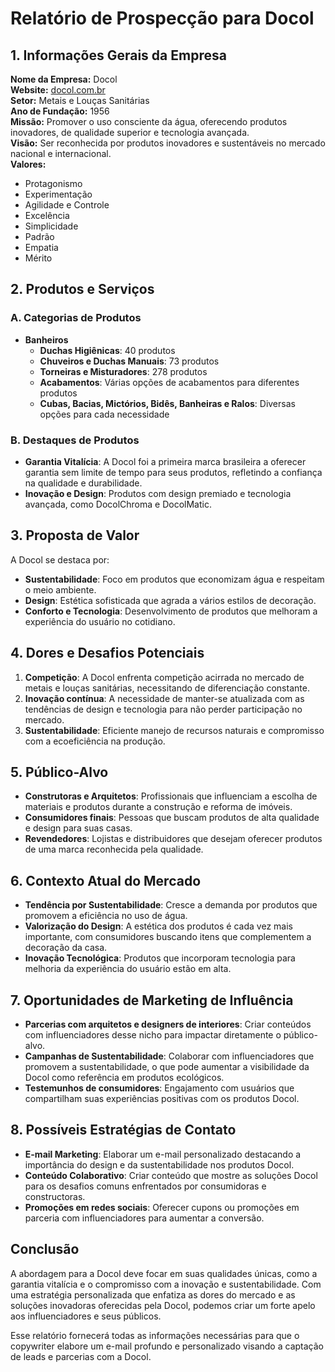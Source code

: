 # Relatório de Prospecção para Docol

## 1. Informações Gerais da Empresa
**Nome da Empresa:** Docol  
**Website:** [docol.com.br](https://www.docol.com.br)  
**Setor:** Metais e Louças Sanitárias  
**Ano de Fundação:** 1956  
**Missão:** Promover o uso consciente da água, oferecendo produtos inovadores, de qualidade superior e tecnologia avançada.  
**Visão:** Ser reconhecida por produtos inovadores e sustentáveis no mercado nacional e internacional.  
**Valores:**
- Protagonismo
- Experimentação
- Agilidade e Controle
- Excelência
- Simplicidade
- Padrão
- Empatia
- Mérito

## 2. Produtos e Serviços
### A. Categorias de Produtos
- **Banheiros**
  - **Duchas Higiênicas**: 40 produtos
  - **Chuveiros e Duchas Manuais**: 73 produtos
  - **Torneiras e Misturadores**: 278 produtos
  - **Acabamentos**: Várias opções de acabamentos para diferentes produtos
  - **Cubas, Bacias, Mictórios, Bidês, Banheiras e Ralos**: Diversas opções para cada necessidade

### B. Destaques de Produtos
- **Garantia Vitalícia**: A Docol foi a primeira marca brasileira a oferecer garantia sem limite de tempo para seus produtos, refletindo a confiança na qualidade e durabilidade.
- **Inovação e Design**: Produtos com design premiado e tecnologia avançada, como DocolChroma e DocolMatic.

## 3. Proposta de Valor
A Docol se destaca por:
- **Sustentabilidade**: Foco em produtos que economizam água e respeitam o meio ambiente.
- **Design**: Estética sofisticada que agrada a vários estilos de decoração.
- **Conforto e Tecnologia**: Desenvolvimento de produtos que melhoram a experiência do usuário no cotidiano.
  
## 4. Dores e Desafios Potenciais
1. **Competição**: A Docol enfrenta competição acirrada no mercado de metais e louças sanitárias, necessitando de diferenciação constante.
2. **Inovação contínua**: A necessidade de manter-se atualizada com as tendências de design e tecnologia para não perder participação no mercado.
3. **Sustentabilidade**: Eficiente manejo de recursos naturais e compromisso com a ecoeficiência na produção.

## 5. Público-Alvo
- **Construtoras e Arquitetos**: Profissionais que influenciam a escolha de materiais e produtos durante a construção e reforma de imóveis.
- **Consumidores finais**: Pessoas que buscam produtos de alta qualidade e design para suas casas.
- **Revendedores**: Lojistas e distribuidores que desejam oferecer produtos de uma marca reconhecida pela qualidade.

## 6. Contexto Atual do Mercado
- **Tendência por Sustentabilidade**: Cresce a demanda por produtos que promovem a eficiência no uso de água.
- **Valorização do Design**: A estética dos produtos é cada vez mais importante, com consumidores buscando itens que complementem a decoração da casa.
- **Inovação Tecnológica**: Produtos que incorporam tecnologia para melhoria da experiência do usuário estão em alta.

## 7. Oportunidades de Marketing de Influência
- **Parcerias com arquitetos e designers de interiores**: Criar conteúdos com influenciadores desse nicho para impactar diretamente o público-alvo.
- **Campanhas de Sustentabilidade**: Colaborar com influenciadores que promovem a sustentabilidade, o que pode aumentar a visibilidade da Docol como referência em produtos ecológicos.
- **Testemunhos de consumidores**: Engajamento com usuários que compartilham suas experiências positivas com os produtos Docol.

## 8. Possíveis Estratégias de Contato
- **E-mail Marketing**: Elaborar um e-mail personalizado destacando a importância do design e da sustentabilidade nos produtos Docol.
- **Conteúdo Colaborativo**: Criar conteúdo que mostre as soluções Docol para os desafios comuns enfrentados por consumidoras e constructoras.
- **Promoções em redes sociais**: Oferecer cupons ou promoções em parceria com influenciadores para aumentar a conversão.

## Conclusão
A abordagem para a Docol deve focar em suas qualidades únicas, como a garantia vitalícia e o compromisso com a inovação e sustentabilidade. Com uma estratégia personalizada que enfatiza as dores do mercado e as soluções inovadoras oferecidas pela Docol, podemos criar um forte apelo aos influenciadores e seus públicos.

Esse relatório fornecerá todas as informações necessárias para que o copywriter elabore um e-mail profundo e personalizado visando a captação de leads e parcerias com a Docol.